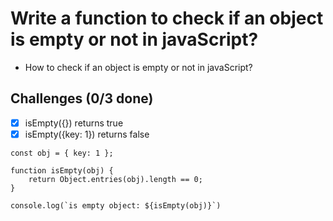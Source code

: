 # Write a function to check if an object is empty or not in javaScript?
* How to check if an object is empty or not in javaScript?


<h2>Challenges (0/3 done)</h2>


  - [X] isEmpty({}) returns true
  - [X] isEmpty({key: 1}) returns false

```
const obj = { key: 1 };

function isEmpty(obj) {
    return Object.entries(obj).length == 0;
}

console.log(`is empty object: ${isEmpty(obj)}`)


```

